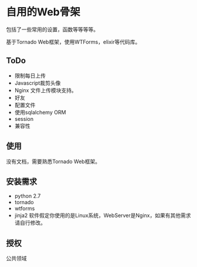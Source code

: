 # 自用的Web骨架

包括了一些常用的设置，函数等等等等。

基于Tornado Web框架，使用WTForms，elixir等代码库。

## ToDo
* 限制每日上传
* Javascript裁剪头像
* Nginx 文件上传模块支持。
* 好友
* 配置文件
* 使用sqlalchemy ORM
* session
* 兼容性

## 使用
没有文档，需要熟悉Tornado Web框架。

## 安装需求
* python 2.7
* tornado
* wtforms
* jinja2
软件假定你使用的是Linux系统，WebServer是Nginx，如果有其他需求请自行修改。

## 授权
公共领域
